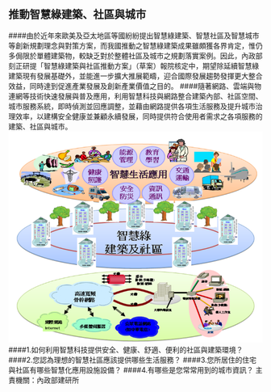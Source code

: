 ## 推動智慧綠建築、社區與城市

####由於近年來歐美及亞太地區等國紛紛提出智慧綠建築、智慧社區及智慧城市等創新規劃理念與對策方案，而我國推動之智慧綠建築成果雖頗獲各界肯定，惟仍多侷限於單體建築物，較缺乏對於整體社區及城市之規劃落實案例。因此，內政部刻正研提「智慧綠建築與社區推動方案」（草案）報院核定中，期望除延續智慧綠建築現有發展基礎外，並能進一步擴大推展範疇，迎合國際發展趨勢發揮更大整合效益，同時達到促進產業發展及創新產業價值之目的。
####隨著網路、雲端與物連網等技術快速發展與普及應用，利用智慧科技與網路整合建築內部、社區空間、城市服務系統，即時偵測並回應調整，並藉由網路提供各項生活服務及提升城市治理效率，以建構安全健康並兼顧永續發展，同時提供符合使用者需求之各項服務的建築、社區與城市。
![智慧綠社區場域架構](5.3.2.pic01.png)
####1.如何利用智慧科技提供安全、健康、舒適、便利的社區與建築環境？
####2.您認為理想的智慧社區應該提供哪些生活服務？
####3.您所居住的住宅與社區有哪些智慧化應用設施設備？
####4.有哪些是您常常用到的城市資訊？
主責機關：內政部建研所